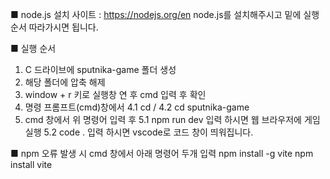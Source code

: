 ■ node.js 설치
사이트 : https://nodejs.org/en
node.js를 설치해주시고 밑에 실행 순서 따라가시면 됩니다.

■ 실행 순서
1. C 드라이브에 sputnika-game 폴더 생성
2. 해당 폴더에 압축 해제
3. window + r 키로 실행창 연 후 cmd 입력 후 확인
4. 명령 프롬프트(cmd)창에서 
    4.1 cd /
    4.2 cd sputnika-game
5. cmd 창에서 위 명령어 입력 후
    5.1 npm run dev 입력 하시면 웹 브라우저에 게임 실행
    5.2 code . 입력 하시면 vscode로 코드 창이 띄워집니다.

■ npm 오류 발생 시 cmd 창에서 아래 명령어 두개 입력
npm install -g vite
npm install vite
